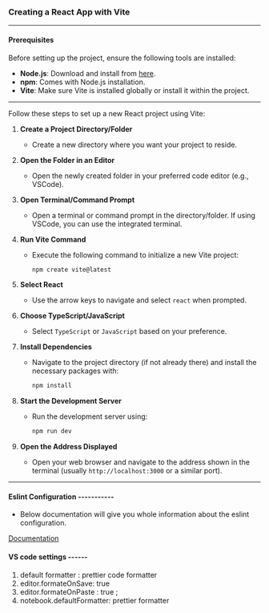 ### Creating a React App with Vite

---

#### Prerequisites

Before setting up the project, ensure the following tools are installed:

- **Node.js**: Download and install from [here](https://nodejs.org/).
- **npm**: Comes with Node.js installation.
- **Vite**: Make sure Vite is installed globally or install it within the project.

---

Follow these steps to set up a new React project using Vite:

1. **Create a Project Directory/Folder**

   - Create a new directory where you want your project to reside.

2. **Open the Folder in an Editor**

   - Open the newly created folder in your preferred code editor (e.g., VSCode).

3. **Open Terminal/Command Prompt**

   - Open a terminal or command prompt in the directory/folder. If using VSCode, you can use the integrated terminal.

4. **Run Vite Command**

   - Execute the following command to initialize a new Vite project:
     ```bash
     npm create vite@latest
     ```

5. **Select React**

   - Use the arrow keys to navigate and select `react` when prompted.

6. **Choose TypeScript/JavaScript**

   - Select `TypeScript` or `JavaScript` based on your preference.

7. **Install Dependencies**

   - Navigate to the project directory (if not already there) and install the necessary packages with:
     ```bash
     npm install
     ```

8. **Start the Development Server**

   - Run the development server using:
     ```bash
     npm run dev
     ```

9. **Open the Address Displayed**
   - Open your web browser and navigate to the address shown in the terminal (usually `http://localhost:3000` or a similar port).

---

#### Eslint Configuration -----------

- Below documentation will give you whole information about the eslint configuration.

[Documentation](https://javascript.plainenglish.io/setting-eslint-and-prettier-on-a-react-typescript-project-2021-22993565edf9)

#### VS code settings ------

1. default formatter : prettier code formatter
2. editor.formateOnSave: true
3. editor.formateOnPaste : true ;
4. notebook.defaultFormatter: prettier formatter
